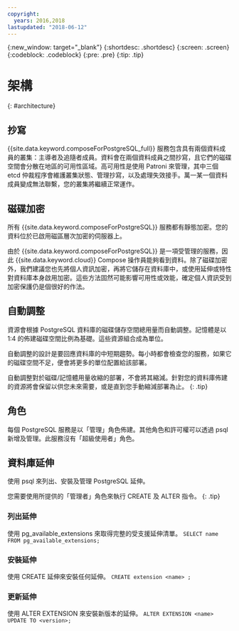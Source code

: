 ```yaml
---
copyright:
  years: 2016,2018
lastupdated: "2018-06-12"
---
```


{:new_window: target="_blank"}
{:shortdesc: .shortdesc}
{:screen: .screen}
{:codeblock: .codeblock}
{:pre: .pre}
{:tip: .tip}

# 架構 
{: #architecture}

## 抄寫

{{site.data.keyword.composeForPostgreSQL_full}} 服務包含具有兩個資料成員的叢集：主導者及追隨者成員。資料會在兩個資料成員之間抄寫，且它們的磁碟空間會分散在地區的可用性區域。高可用性是使用 Patroni 來管理，其中三個 etcd 仲裁程序會維護叢集狀態、管理抄寫，以及處理失效接手。萬一某一個資料成員變成無法聯繫，您的叢集將繼續正常運作。

## 磁碟加密

所有 {{site.data.keyword.composeForPostgreSQL}} 服務都有靜態加密。您的資料位於已啟用磁區層次加密的伺服器上。 

由於 {{site.data.keyword.composeForPostgreSQL}} 是一項受管理的服務，因此 {{site.data.keyword.cloud}} Compose 操作員能夠看到資料。除了磁碟加密外，我們建議您也先將個人資訊加密，再將它儲存在資料庫中，或使用延伸或特性對資料庫本身啟用加密。這些方法固然可能影響可用性或效能，確定個人資訊受到加密保護仍是個很好的作法。

## 自動調整

資源會根據 PostgreSQL 資料庫的磁碟儲存空間總用量而自動調整。記憶體是以 1:4 的佈建磁碟空間比例為基礎。這些資源組合成為單位。

自動調整的設計是要回應資料庫的中短期趨勢。每小時都會檢查您的服務，如果它的磁碟空間不足，便會將更多的單位配置給該部署。 

自動調整對於磁碟/記憶體用量收縮的部署，不會將其縮減。針對您的資料庫佈建的資源將會保留以供您未來需要，或是直到您手動縮減部署為止。
{: .tip}

## 角色

每個 PostgreSQL 服務是以「管理」角色佈建。其他角色和許可權可以透過 psql 新增及管理。此服務沒有「超級使用者」角色。

## 資料庫延伸

使用 psql 來列出、安裝及管理 PostgreSQL 延伸。

您需要使用所提供的「管理者」角色來執行 CREATE 及 ALTER 指令。
{: .tip}

### 列出延伸

使用 pg_available_extensions 來取得完整的受支援延伸清單。
`SELECT name FROM pg_available_extensions;`

### 安裝延伸

使用 CREATE 延伸來安裝任何延伸。
`CREATE extension <name> ;`

### 更新延伸

使用 ALTER EXTENSION 來安裝新版本的延伸。
`ALTER EXTENSION <name> UPDATE TO <version>;`
